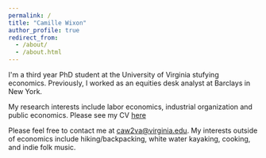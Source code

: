 ```yaml
---
permalink: /
title: "Camille Wixon"
author_profile: true
redirect_from: 
  - /about/
  - /about.html
---
```


I'm a third year PhD student at the University of Virginia stufying economics. Previously, I worked as an equities desk analyst at Barclays in New York. 

My research interests include labor economics, industrial organization and public economics. Please see my CV [here](https://camillewixon.github.io/cv.md)

Please feel free to contact me at caw2va@virginia.edu. My interests outside of economics include hiking/backpacking, white water kayaking, cooking, and indie folk music.
